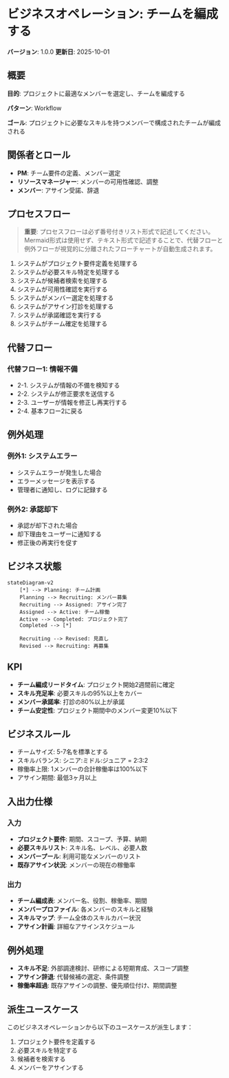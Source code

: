# ビジネスオペレーション: チームを編成する

**バージョン**: 1.0.0
**更新日**: 2025-10-01

## 概要

**目的**: プロジェクトに最適なメンバーを選定し、チームを編成する

**パターン**: Workflow

**ゴール**: プロジェクトに必要なスキルを持つメンバーで構成されたチームが編成される

## 関係者とロール

- **PM**: チーム要件の定義、メンバー選定
- **リソースマネージャー**: メンバーの可用性確認、調整
- **メンバー**: アサイン受諾、辞退

## プロセスフロー

> **重要**: プロセスフローは必ず番号付きリスト形式で記述してください。
> Mermaid形式は使用せず、テキスト形式で記述することで、代替フローと例外フローが視覚的に分離されたフローチャートが自動生成されます。

1. システムがプロジェクト要件定義を処理する
2. システムが必要スキル特定を処理する
3. システムが候補者検索を処理する
4. システムが可用性確認を実行する
5. システムがメンバー選定を処理する
6. システムがアサイン打診を処理する
7. システムが承諾確認を実行する
8. システムがチーム確定を処理する

## 代替フロー

### 代替フロー1: 情報不備
- 2-1. システムが情報の不備を検知する
- 2-2. システムが修正要求を送信する
- 2-3. ユーザーが情報を修正し再実行する
- 2-4. 基本フロー2に戻る

## 例外処理

### 例外1: システムエラー
- システムエラーが発生した場合
- エラーメッセージを表示する
- 管理者に通知し、ログに記録する

### 例外2: 承認却下
- 承認が却下された場合
- 却下理由をユーザーに通知する
- 修正後の再実行を促す

## ビジネス状態

```mermaid
stateDiagram-v2
    [*] --> Planning: チーム計画
    Planning --> Recruiting: メンバー募集
    Recruiting --> Assigned: アサイン完了
    Assigned --> Active: チーム稼働
    Active --> Completed: プロジェクト完了
    Completed --> [*]

    Recruiting --> Revised: 見直し
    Revised --> Recruiting: 再募集
```

## KPI

- **チーム編成リードタイム**: プロジェクト開始2週間前に確定
- **スキル充足率**: 必要スキルの95%以上をカバー
- **メンバー承諾率**: 打診の80%以上が承諾
- **チーム安定性**: プロジェクト期間中のメンバー変更10%以下

## ビジネスルール

- チームサイズ: 5-7名を標準とする
- スキルバランス: シニア:ミドル:ジュニア = 2:3:2
- 稼働率上限: 1メンバーの合計稼働率は100%以下
- アサイン期間: 最低3ヶ月以上

## 入出力仕様

### 入力

- **プロジェクト要件**: 期間、スコープ、予算、納期
- **必要スキルリスト**: スキル名、レベル、必要人数
- **メンバープール**: 利用可能なメンバーのリスト
- **既存アサイン状況**: メンバーの現在の稼働率

### 出力

- **チーム編成表**: メンバー名、役割、稼働率、期間
- **メンバープロファイル**: 各メンバーのスキルと経験
- **スキルマップ**: チーム全体のスキルカバー状況
- **アサイン計画**: 詳細なアサインスケジュール

## 例外処理

- **スキル不足**: 外部調達検討、研修による短期育成、スコープ調整
- **アサイン辞退**: 代替候補の選定、条件調整
- **稼働率超過**: 既存アサインの調整、優先順位付け、期間調整

## 派生ユースケース

このビジネスオペレーションから以下のユースケースが派生します：

1. プロジェクト要件を定義する
2. 必要スキルを特定する
3. 候補者を検索する
4. メンバーをアサインする
